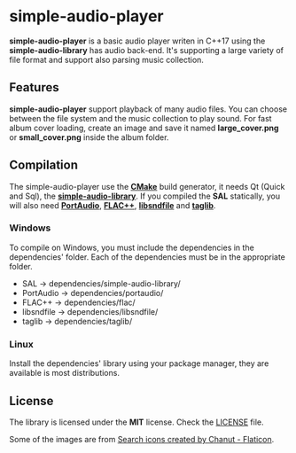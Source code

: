 # simple-audio-player

**simple-audio-player** is a basic audio player writen in C++17 using the **simple-audio-library** has audio back-end. It's supporting a large variety of file format and support also parsing music collection.

## Features

**simple-audio-player** support playback of many audio files. You can choose between the file system and the music collection to play sound. For fast album cover loading, create an image and save it named **large_cover.png** or **small_cover.png** inside the album folder.

## Compilation

The simple-audio-player use the [**CMake**](https://cmake.org/) build generator, it needs Qt (Quick and Sql), the [**simple-audio-library**](https://github.com/BlueDragon28/simple-audio-library). If you compiled the **SAL** statically, you will also need [**PortAudio**](https://github.com/PortAudio/portaudio), [**FLAC++**](https://github.com/xiph/flac), [**libsndfile**](https://github.com/libsndfile/libsndfile) and [**taglib**](https://github.com/taglib/taglib).

### Windows

To compile on Windows, you must include the dependencies in the dependencies' folder. Each of the dependencies must be in the appropriate folder.

- SAL -> dependencies/simple-audio-library/
- PortAudio -> dependencies/portaudio/
- FLAC++ -> dependencies/flac/
- libsndfile -> dependencies/libsndfile/
- taglib -> dependencies/taglib/

### Linux

Install the dependencies' library using your package manager, they are available is most distributions.

## License

The library is licensed under the **MIT** license. Check the [LICENSE](LICENSE) file.

Some of the images are from <a href="https://www.flaticon.com/free-icons/search" title="search icons">Search icons created by Chanut - Flaticon</a>.